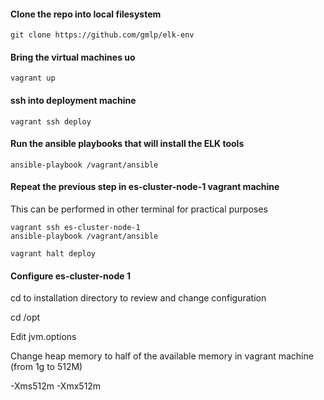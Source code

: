 #### Clone the repo into local filesystem

```
git clone https://github.com/gmlp/elk-env 
```

#### Bring the virtual machines uo

```
vagrant up
```

#### ssh into deployment machine

```
vagrant ssh deploy
```

#### Run the ansible playbooks that will install the ELK tools

```
ansible-playbook /vagrant/ansible
```

#### Repeat the previous step in es-cluster-node-1 vagrant machine

This can be performed in other terminal for practical purposes

```
vagrant ssh es-cluster-node-1
ansible-playbook /vagrant/ansible
```

```
vagrant halt deploy
```

#### Configure es-cluster-node 1


cd to installation directory to review and change configuration

cd /opt

Edit jvm.options

Change heap memory to half of the available memory in vagrant machine (from 1g to 512M)

-Xms512m
-Xmx512m



